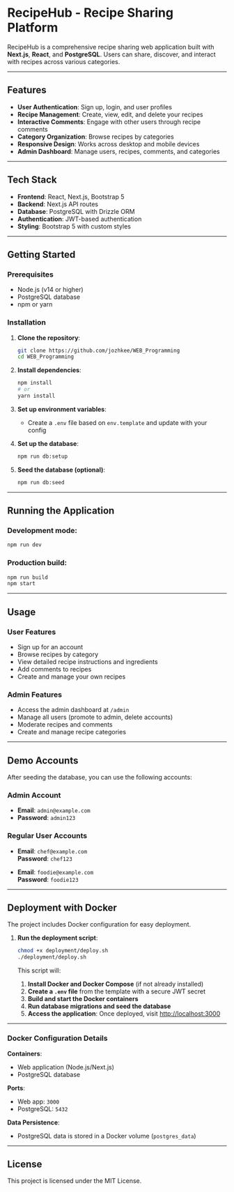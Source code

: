 # RecipeHub - Recipe Sharing Platform

RecipeHub is a comprehensive recipe sharing web application built with **Next.js**, **React**, and **PostgreSQL**. Users can share, discover, and interact with recipes across various categories.

---

## Features

- **User Authentication**: Sign up, login, and user profiles  
- **Recipe Management**: Create, view, edit, and delete your recipes  
- **Interactive Comments**: Engage with other users through recipe comments  
- **Category Organization**: Browse recipes by categories  
- **Responsive Design**: Works across desktop and mobile devices  
- **Admin Dashboard**: Manage users, recipes, comments, and categories  

---

## Tech Stack

- **Frontend**: React, Next.js, Bootstrap 5  
- **Backend**: Next.js API routes  
- **Database**: PostgreSQL with Drizzle ORM  
- **Authentication**: JWT-based authentication  
- **Styling**: Bootstrap 5 with custom styles  

---

## Getting Started

### Prerequisites

- Node.js (v14 or higher)  
- PostgreSQL database  
- npm or yarn  

### Installation

1. **Clone the repository**:
   ```bash
   git clone https://github.com/jozhkee/WEB_Programming
   cd WEB_Programming
   ```

2. **Install dependencies**:
   ```bash
   npm install
   # or
   yarn install
   ```

3. **Set up environment variables**:
   - Create a `.env` file based on `env.template` and update with your config

4. **Set up the database**:
   ```bash
   npm run db:setup
   ```

5. **Seed the database (optional)**:
   ```bash
   npm run db:seed
   ```

---

## Running the Application

### Development mode:
```bash
npm run dev
```

### Production build:
```bash
npm run build
npm start
```

---

## Usage

### User Features

- Sign up for an account  
- Browse recipes by category  
- View detailed recipe instructions and ingredients  
- Add comments to recipes  
- Create and manage your own recipes  

### Admin Features

- Access the admin dashboard at `/admin`  
- Manage all users (promote to admin, delete accounts)  
- Moderate recipes and comments  
- Create and manage recipe categories  

---

## Demo Accounts

After seeding the database, you can use the following accounts:

### Admin Account

- **Email**: `admin@example.com`  
- **Password**: `admin123`

### Regular User Accounts

- **Email**: `chef@example.com`  
  **Password**: `chef123`  

- **Email**: `foodie@example.com`  
  **Password**: `foodie123`

---

## Deployment with Docker

The project includes Docker configuration for easy deployment.

1. **Run the deployment script**:
   ```bash
   chmod +x deployment/deploy.sh
   ./deployment/deploy.sh
   ```

   This script will:

    1. **Install Docker and Docker Compose** (if not already installed)
    2. **Create a `.env` file** from the template with a secure JWT secret
    3. **Build and start the Docker containers**
    4. **Run database migrations and seed the database**
    5. **Access the application**: Once deployed, visit [http://localhost:3000](http://localhost:3000)

---

### Docker Configuration Details

**Containers**:
- Web application (Node.js/Next.js)
- PostgreSQL database

**Ports**:
- Web app: `3000`
- PostgreSQL: `5432`

**Data Persistence**:
- PostgreSQL data is stored in a Docker volume (`postgres_data`)

---

## License

This project is licensed under the MIT License.
